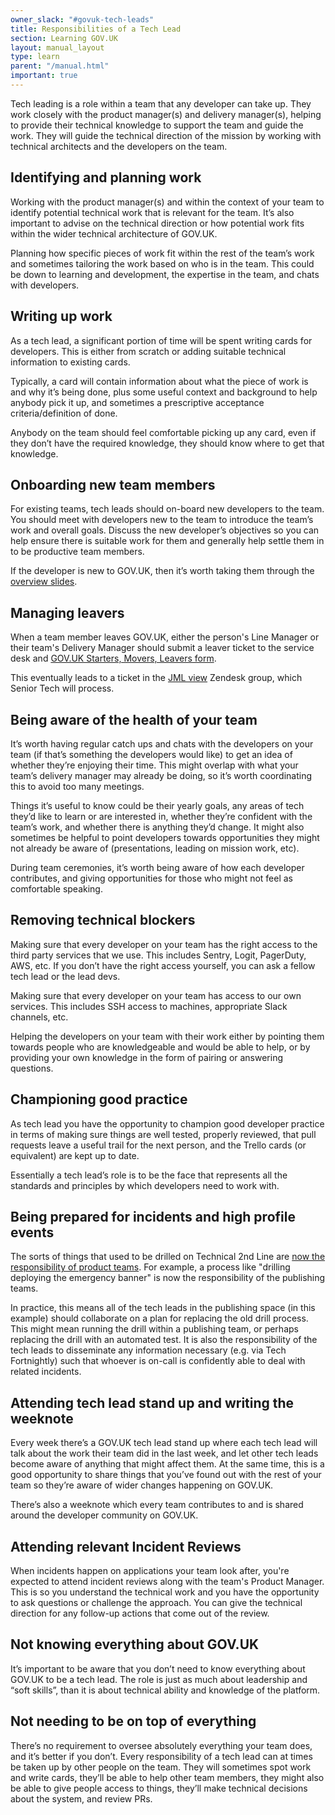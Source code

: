 ```yaml
---
owner_slack: "#govuk-tech-leads"
title: Responsibilities of a Tech Lead
section: Learning GOV.UK
layout: manual_layout
type: learn
parent: "/manual.html"
important: true
---
```


Tech leading is a role within a team that any developer can take up. They work closely with the product manager(s) and delivery manager(s), helping to provide their technical knowledge to support the team and guide the work. They will guide the technical direction of the mission by working with technical architects and the developers on the team.

## Identifying and planning work

Working with the product manager(s) and within the context of your team to identify potential technical work that is relevant for the team. It’s also important to advise on the technical direction or how potential work fits within the wider technical architecture of GOV.UK.

Planning how specific pieces of work fit within the rest of the team’s work and sometimes tailoring the work based on who is in the team. This could be down to learning and development, the expertise in the team, and chats with developers.

## Writing up work

As a tech lead, a significant portion of time will be spent writing cards for developers. This is either from scratch or adding suitable technical information to existing cards.

Typically, a card will contain information about what the piece of work is and why it’s being done, plus some useful context and background to help anybody pick it up, and sometimes a prescriptive acceptance criteria/definition of done.

Anybody on the team should feel comfortable picking up any card, even if they don’t have the required knowledge, they should know where to get that knowledge.

## Onboarding new team members

For existing teams, tech leads should on-board new developers to the team. You should meet with developers new to the team to introduce the team’s work and overall goals. Discuss the new developer’s objectives so you can help ensure there is suitable work for them and generally help settle them in to be productive team members.

If the developer is new to GOV.UK, then it’s worth taking them through the [overview slides][].

[overview slides]: https://docs.google.com/presentation/d/1nAE65Og04JYNAc0VjYaUYLqNLuUOM9r3Mvo0PGFy_Zk/edit

## Managing leavers

When a team member leaves GOV.UK, either the person's Line Manager or their team's Delivery Manager should submit a leaver ticket to the service desk and [GOV.UK Starters, Movers, Leavers form](https://docs.google.com/forms/d/e/1FAIpQLSf5nuU8KMyutnL7K4H5URd1aIrp_BPQSrcWpALg1Ed5kU7BfA/viewform).

This eventually leads to a ticket in the [JML view](https://govuk.zendesk.com/agent/filters/63966232) Zendesk group, which Senior Tech will process.

## Being aware of the health of your team

It’s worth having regular catch ups and chats with the developers on your team (if that’s something the developers would like) to get an idea of whether they’re enjoying their time. This might overlap with what your team’s delivery manager may already be doing, so it’s worth coordinating this to avoid too many meetings.

Things it’s useful to know could be their yearly goals, any areas of tech they’d like to learn or are interested in, whether they’re confident with the team’s work, and whether there is anything they’d change. It might also sometimes be helpful to point developers towards opportunities they might not already be aware of (presentations, leading on mission work, etc).

During team ceremonies, it’s worth being aware of how each developer contributes, and giving opportunities for those who might not feel as comfortable speaking.

## Removing technical blockers

Making sure that every developer on your team has the right access to the third party services that we use. This includes Sentry, Logit, PagerDuty, AWS, etc. If you don’t have the right access yourself, you can ask a fellow tech lead or the lead devs.

Making sure that every developer on your team has access to our own services. This includes SSH access to machines, appropriate Slack channels, etc.

Helping the developers on your team with their work either by pointing them towards people who are knowledgeable and would be able to help, or by providing your own knowledge in the form of pairing or answering questions.

## Championing good practice

As tech lead you have the opportunity to champion good developer practice in terms of making sure things are well tested, properly reviewed, that pull requests leave a useful trail for the next person, and the Trello cards (or equivalent) are kept up to date.

Essentially a tech lead’s role is to be the face that represents all the standards and principles by which developers need to work with.

## Being prepared for incidents and high profile events

The sorts of things that used to be drilled on Technical 2nd Line are [now the responsibility of product teams](https://docs.google.com/document/d/1I4o4hLjpjUMthTOXEbmecBqpHvms2HV3EXKCHSCAK3U/edit). For example, a process like "drilling deploying the emergency banner" is now the responsibility of the publishing teams.

In practice, this means all of the tech leads in the publishing space (in this example) should collaborate on a plan for replacing the old drill process. This might mean running the drill within a publishing team, or perhaps replacing the drill with an automated test. It is also the responsibility of the tech leads to disseminate any information necessary (e.g. via Tech Fortnightly) such that whoever is on-call is confidently able to deal with related incidents.

## Attending tech lead stand up and writing the weeknote

Every week there’s a GOV.UK tech lead stand up where each tech lead will talk about the work their team did in the last week, and let other tech leads become aware of anything that might affect them. At the same time, this is a good opportunity to share things that you’ve found out with the rest of your team so they’re aware of wider changes happening on GOV.UK.

There’s also a weeknote which every team contributes to and is shared around the developer community on GOV.UK.

## Attending relevant Incident Reviews

When incidents happen on applications your team look after, you're expected to attend incident reviews along with the team's Product Manager. This is so you understand the technical work and you have the opportunity to ask questions or challenge the approach. You can give the technical direction for any follow-up actions that come out of the review.

## Not knowing everything about GOV.UK

It’s important to be aware that you don’t need to know everything about GOV.UK to be a tech lead. The role is just as much about leadership and “soft skills”, than it is about technical ability and knowledge of the platform.

## Not needing to be on top of everything

There’s no requirement to oversee absolutely everything your team does, and it’s better if you don’t. Every responsibility of a tech lead can at times be taken up by other people on the team. They will sometimes spot work and write cards, they’ll be able to help other team members, they might also be able to give people access to things, they’ll make technical decisions about the system, and review PRs.
